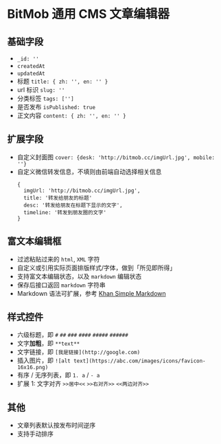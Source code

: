 # BitMob 通用 CMS 文章编辑器

## 基础字段
- `_id: ''`
- `createdAt`
- `updatedAt`
- 标题 `title: { zh: '', en: '' }`
- url 标识 `slug: ''`
- 分类标签 `tags: ['']`
- 是否发布 `isPublished: true`
- 正文内容 `content: { zh: '', en: '' }`

## 扩展字段
- 自定义封面图 `cover: {desk: 'http://bitmob.cc/imgUrl.jpg', mobile: ''}`
- 自定义微信转发信息，不填则由前端自动选择相关信息
  ```
  {
    imgUrl: 'http://bitmob.cc/imgUrl.jpg',
    title: '转发给朋友的标题'
    desc: '转发给朋友在标题下显示的文字',
    timeline: '转发到朋友圈的文字'
  }
  ```

## 富文本编辑框
- 过滤粘贴过来的 `html`, `XML` 字符
- 自定义或引用实际页面排版样式/字体，做到「所见即所得」
- 支持富文本编辑状态，以及 `markdown` 编辑状态
- 保存后接口返回 `markdown` 字符串
- Markdown 语法可扩展，参考 [Khan Simple Markdown](https://github.com/Khan/simple-markdown)

## 样式控件
- 六级标题，即 `#` `##` `###` `####` `#####` `######`
- 文字**加粗**，即 `**text**`
- 文字链接，即 `[我是链接](http://google.com)`
- 插入图片，即 `![alt text](https://abc.com/images/icons/favicon-16x16.png)`
- 有序 / 无序列表，即 `1. a` / `- a`
- 扩展 1: 文字对齐 `>>居中<<` `>>右对齐>>` `<<两边对齐>>` 

## 其他
- 文章列表默认按发布时间逆序
- 支持手动排序